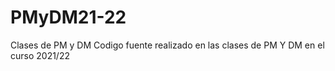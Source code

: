 # PMyDM21-22
Clases de PM y DM
Codigo fuente realizado en las clases de PM Y DM en el curso 2021/22
